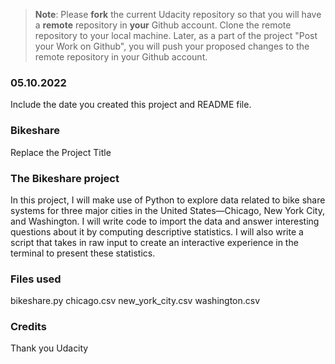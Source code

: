 >**Note**: Please **fork** the current Udacity repository so that you will have a **remote** repository in **your** Github account. Clone the remote repository to your local machine. Later, as a part of the project "Post your Work on Github", you will push your proposed changes to the remote repository in your Github account.

### 05.10.2022
Include the date you created this project and README file.

### Bikeshare
Replace the Project Title

### The Bikeshare project
In this project, I will make use of Python to explore data related to bike share systems for three major cities in the United States—Chicago, New York City, and Washington. 
I will write code to import the data and answer interesting questions about it by computing descriptive statistics. 
I will also write a script that takes in raw input to create an interactive experience in the terminal to present these statistics.

### Files used
bikeshare.py
chicago.csv
new_york_city.csv
washington.csv

### Credits
Thank you Udacity

